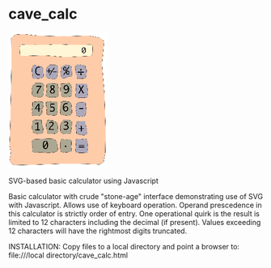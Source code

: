 # cave_calc
![screenshot](Cave_calc.png)

SVG-based basic calculator using Javascript

Basic calculator with crude "stone-age" interface demonstrating use of SVG with Javascript.  Allows use of keyboard operation.
Operand prescedence in this calculator is strictly order of entry.  One operational quirk is the result is limited to 12 characters including the decimal (if present).  Values exceeding 12 characters will have the rightmost digits truncated.

INSTALLATION:
Copy files to a local directory and point a browser to:
file:///local directory/cave_calc.html
